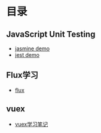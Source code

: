 # 目录
## JavaScript Unit Testing
- [jasmine demo](https://github.com/fcaiqing/blog/tree/master/js-test/jasmine-demo)
- [jest demo](https://github.com/fcaiqing/blog/tree/master/js-test/jest-demo)

## Flux学习
- [flux](./flux-notes)

## vuex
- [vuex学习笔记](https://github.com/fcaiqing/vuex-notes)
